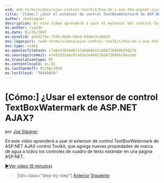 ```yaml
---
uid: web-forms/videos/ajax-control-toolkit/how-do-i-use-the-aspnet-ajax-textboxwatermark-control-extender
title: '[Cómo:] ¿Usar el extensor de control TextBoxWatermark de ASP.NET AJAX? | Microsoft Docs'
author: JoeStagner
description: En este vídeo aprenderá a usar el extensor del control TextBoxWatermark desde el kit de herramientas de control de AJAX de ASP.NET, que agrega nuevas propiedades de marca de agua a...
ms.author: riande
ms.date: 01/26/2007
ms.assetid: a43d175e-7526-4dd9-b8ed-9348c3c3dd39
msc.legacyurl: /web-forms/videos/ajax-control-toolkit/how-do-i-use-the-aspnet-ajax-textboxwatermark-control-extender
msc.type: video
ms.openlocfilehash: 1fa0e43b54d872fab6666311668f2684062062f6
ms.sourcegitcommit: e7e91932a6e91a63e2e46417626f39d6b244a3ab
ms.translationtype: MT
ms.contentlocale: es-ES
ms.lasthandoff: 03/06/2020
ms.locfileid: "78441019"
---
```

# <a name="how-do-i-use-the-aspnet-ajax-textboxwatermark-control-extender"></a>[Cómo:] ¿Usar el extensor de control TextBoxWatermark de ASP.NET AJAX?

por [Joe Stagner](https://github.com/JoeStagner)

En este vídeo aprenderá a usar el extensor de control TextBoxWatermark de ASP.NET AJAX control Toolkit, que agrega nuevas propiedades de marca de agua a todos los controles de cuadro de texto estándar en una página ASP.NET.

[&#9654;Ver vídeo (6 minutos)](https://channel9.msdn.com/Blogs/ASP-NET-Site-Videos/how-do-i-use-the-aspnet-ajax-textboxwatermark-control-extender)

> [!div class="step-by-step"]
> [Anterior](how-do-i-use-the-aspnet-ajax-cascadingdropdown-control-extender.md)
> [Siguiente](how-do-i-use-the-aspnet-ajax-popup-control-extender.md)
